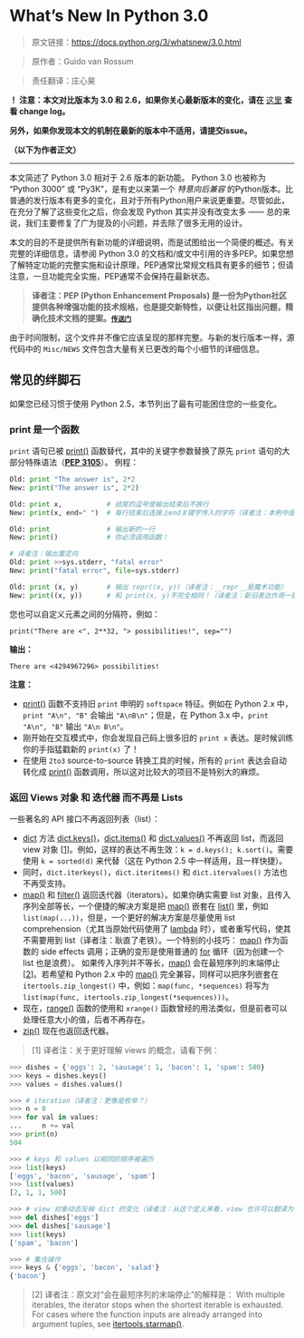 # What’s New In Python 3.0

> 原文链接：https://docs.python.org/3/whatsnew/3.0.html

>   原作者：Guido van Rossum

> 责任翻译：庄心昊

__！ 注意：本文对比版本为 3.0 和 2.6，如果你关心最新版本的变化，请在__ [这里](https://docs.python.org/3/whatsnew/changelog.html#changelog) __查看 change log。__

__另外，如果你发现本文的机制在最新的版本中不适用，请提交issue。__

__（以下为作者正文）__

---

本文简述了 Python 3.0 相对于 2.6 版本的新功能。 Python 3.0 也被称为 “Python 3000” 或 “Py3K”，是有史以来第一个 _特意向后兼容_ 的Python版本。比普通的发行版本有更多的变化，且对于所有Python用户来说更重要。尽管如此，在充分了解了这些变化之后，你会发现 Python 其实并没有改变太多 —— 总的来说，我们主要修复了广为提及的小问题，并去除了很多无用的设计。

本文的目的不是提供所有新功能的详细说明，而是试图给出一个简便的概述。有关完整的详细信息，请参阅 Python 3.0 的文档和/或文中引用的许多PEP。如果您想了解特定功能的完整实施和设计原理，PEP通常比常规文档具有更多的细节；但请注意，一旦功能完全实施，PEP通常不会保持在最新状态。

> __译者注：PEP (Python Enhancement Proposals) 是一份为Python社区提供各种增强功能的技术规格，也是提交新特性，以便让社区指出问题，精确化技术文档的提案。[`传送门`](https://www.python.org/dev/peps/)__

由于时间限制，这个文件并不像它应该呈现的那样完整。与新的发行版本一样，源代码中的 `Misc/NEWS` 文件包含大量有关已更改的每个小细节的详细信息。


## 常见的绊脚石

如果您已经习惯于使用 Python 2.5，本节列出了最有可能困住您的一些变化。

### print 是一个函数
`print` 语句已被 [print()](https://docs.python.org/3/library/functions.html#print) 函数替代，其中的关键字参数替换了原先 `print` 语句的大部分特殊语法（[__PEP 3105__](https://www.python.org/dev/peps/pep-3105)）。 例程：
```python
Old: print "The answer is", 2*2
New: print("The answer is", 2*2)

Old: print x,           # 结尾的逗号使输出结束后不换行
New: print(x, end=" ")  # 每行结束后连接上end关键字传入的字符（译者注：本例中是一个空格）

Old: print              # 输出新的一行
New: print()            # 你必须调用函数！

# 译者注：输出重定向
Old: print >>sys.stderr, "fatal error"
New: print("fatal error", file=sys.stderr)

Old: print (x, y)       # 输出 repr((x, y))（译者注：__repr__是魔术功能）
New: print((x, y))      # 和 print(x, y)不完全相同！（译者注：新旧表达作用一致）
```

您也可以自定义元素之间的分隔符，例如：
```
print("There are <", 2**32, "> possibilities!", sep="")
```
__输出：__
```
There are <4294967296> possibilities!
```
__注意：__

- [print()](https://docs.python.org/3/library/functions.html#print) 函数不支持旧 `print` 申明的 `softspace` 特征。例如在 Python 2.x 中，`print "A\n", "B"` 会输出 `"A\nB\n"`；但是，在 Python 3.x 中，`print "A\n", "B"` 输出 `"A\n B\n"`。
- 刚开始在交互模式中，你会发现自己码上很多旧的 `print x` 表达。是时候训练你的手指猛戳新的 `print(x)` 了！
- 在使用 `2to3` source-to-source 转换工具的时候，所有的 `print` 表达会自动转化成 [print()](https://docs.python.org/3/library/functions.html#print) 函数调用，所以这对比较大的项目不是特别大的麻烦。


### 返回 Views 对象 和 迭代器 而不再是 Lists

一些著名的 API 接口不再返回列表（list）：
- [dict](https://docs.python.org/3/library/stdtypes.html#dict) 方法 [dict.keys()](https://docs.python.org/3/library/stdtypes.html#dict.keys)，[dict.items()](https://docs.python.org/3/library/stdtypes.html#dict.items) 和 [dict.values()](https://docs.python.org/3/library/stdtypes.html#dict.values) 不再返回 list，而返回 view 对象 \[[1](#q1)\]。例如，这样的表达不再生效：`k = d.keys(); k.sort()`。需要使用 `k = sorted(d)` 来代替（这在 Python 2.5 中一样适用，且一样快捷）。
- 同时，`dict.iterkeys()`，`dict.iteritems()` 和 `dict.itervalues()` 方法也不再受支持。
- [map()](https://docs.python.org/3/library/functions.html#map) 和 [filter()](https://docs.python.org/3/library/functions.html#filter) 返回迭代器（iterators）。如果你确实需要 list 对象，且传入序列全部等长，一个便捷的解决方案是把 [map()](https://docs.python.org/3/library/functions.html#map) 嵌套在 [list()](https://docs.python.org/3/library/stdtypes.html#list) 里，例如 `list(map(...))`，但是，一个更好的解决方案是尽量使用 list comprehension（尤其当原始代码使用了 [lambda](https://docs.python.org/3/reference/expressions.html#lambda) 时），或者重写代码，使其不需要用到 list（译者注：耿直了老铁）。一个特别的小技巧： [map()](https://docs.python.org/3/library/functions.html#map) 作为函数的 side effects 调用；正确的变形是使用普通的 [for](https://docs.python.org/3/reference/compound_stmts.html#for) 循环（因为创建一个 list 也是浪费）。
如果传入序列并不等长，[map()](https://docs.python.org/3/library/functions.html#map) 会在最短序列的末端停止 \[[2](#q2)\]。若希望和 Python 2.x 中的 [map()](https://docs.python.org/3/library/functions.html#map) 完全兼容，同样可以把序列嵌套在 `itertools.zip_longest()` 中，例如：`map(func, *sequences)` 将写为 `list(map(func, itertools.zip_longest(*sequences)))`。
- 现在，[range()](https://docs.python.org/3/library/stdtypes.html#range) 函数的使用和 `xrange()` 函数曾经的用法类似，但是前者可以处理任意大小的值，后者不再存在。
- [zip()](https://docs.python.org/3/library/functions.html#zip) 现在也返回迭代器。

<div class="q1"></div>

> [1] 译者注：关于更好理解 views 的概念，请看下例：

```python
>>> dishes = {'eggs': 2, 'sausage': 1, 'bacon': 1, 'spam': 500}
>>> keys = dishes.keys()
>>> values = dishes.values()  

>>> # iteration（译者注：更像是枚举？）
>>> n = 0  
>>> for val in values:  
...     n += val  
>>> print(n)  
504  

>>> # keys 和 values 以相同的顺序被遍历
>>> list(keys)
['eggs', 'bacon', 'sausage', 'spam']  
>>> list(values)  
[2, 1, 1, 500]  

>>> # view 对象动态反映 dict 的变化（译者注：从这个定义来看，view 也许可以翻译为“快照”）  
>>> del dishes['eggs']  
>>> del dishes['sausage']  
>>> list(keys)  
['spam', 'bacon']  

>>> # 集合操作
>>> keys & {'eggs', 'bacon', 'salad'}  
{'bacon'}  
```

<div class="q2"></div>

> [2] 译者注：原文对“会在最短序列的末端停止”的解释是：
With multiple iterables, the iterator stops when the shortest iterable is exhausted. For cases where the function inputs are already arranged into argument tuples, see [itertools.starmap()](https://docs.python.org/3/library/itertools.html#itertools.starmap).
